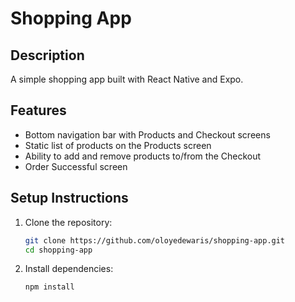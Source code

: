# Shopping App

## Description

A simple shopping app built with React Native and Expo.

## Features

- Bottom navigation bar with Products and Checkout screens
- Static list of products on the Products screen
- Ability to add and remove products to/from the Checkout
- Order Successful screen

## Setup Instructions

1. Clone the repository:
   ```bash
   git clone https://github.com/oloyedewaris/shopping-app.git
   cd shopping-app
   ```
2. Install dependencies:
   ```bash
   npm install

   ```
